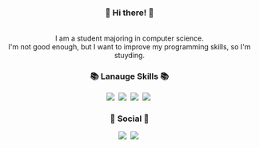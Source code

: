 <h3 align="center">👋 Hi there! 👋</h3>
<p align="center">
<br>
I am a student majoring in computer science. <br>
I'm not good enough, but I want to improve my programming skills, so I'm stuyding. <br>
</p>


<h3 align="center">📚 Lanauge Skills 📚</h3>
<p align="center">
  <img src="https://img.shields.io/badge/C-A8B9CC?style=flat-square&logo=C&logoColor=white"/></a>&nbsp
  <img src="https://img.shields.io/badge/Java-007396?style=flat-square&logo=Java&logoColor=white"/></a>&nbsp
  <img src="https://img.shields.io/badge/Python-3766AB?style=flat-square&logo=Python&logoColor=white"/></a>&nbsp 
  <img src="https://img.shields.io/badge/Javascript-ffb13b?style=flat-square&logo=javascript&logoColor=white"/></a>&nbsp 
</p>

<h3 align="center">🌈 Social 🌈</h3>
<p align="center">
  <a href="https://github.com/mingyuu2"><img src="https://img.shields.io/badge/GitHub-181717?style=for-the-badge&logo=appveyor&logoColor=white&link=https://github.com/mingyuu2"/></a>&nbsp
  <a href="https://www.instagram.com/mngyuu2/"><img src="https://img.shields.io/badge/Instagram-E4405F?style=for-the-badge&logo=appveyor&logoColor=white&link=https://www.instagram.com/mngyuu2/"/></a>&nbsp
</p>